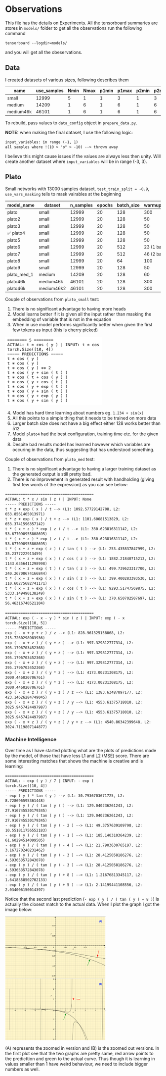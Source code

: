 # Observations

This file has the details on Experiments. All the tensorboard summaries are stores in `models/` folder to get all the observations run the following command
```
tensorboard --logdir=models/
```
and you will get all the obeservations.

## Data

I created datasets of various sizes, following describes them

| name   | use_samples | Nmin | Nmax | p1min | p1max | p2min | p2max | lmin | lmask | maxlen | num_samples |
|--------|-------------|------|------|-------|-------|-------|-------|------|-------|--------|-------------|
| small   | 12999       | 5    | 1    | 1     | 3     | 1     |  3    | 1    | 3     | 20     | 40          |
| medium  | 14209       | 1    | 6    | 1     | 6     | 1     | 6     | 1    | 6     | 40     | 100         |
|medium46k| 46101       | 1    | 6    | 1     | 6     | 1     | 6     | 1    | 6     | 40     | 100         |

To rebuild, pass values to `data_config` object in `prepare_data.py`.

**NOTE:** when making the final dataset, I use the following logic:
```
input_variables: in range (-1, 1)
all samples where !(10 > "o" > -10) --> thrown away
```

I believe this might cause issues if the values are always less then unity. Will create another dataset where `input_variables` will be in range (-3, 3).


## Plato

Small networks with 13000 samples dataset, `test_train_split = -0.9`, `use_vars_masking` tells to mask vairables at the beginning

| model_name | dataset | n_samples | epochs | batch_size | warmup_steps | lr_mult | encoder_maxlen | decoder_maxlen | use_var_masking | n_embd | n_layer | n_head | openai_block | use_emb_weights |
|------------|---------|-----------|--------|------------|--------------|---------|----------------|----------------|-----------------|--------|---------|--------|--------|--------|
| plato       | small   | 12999     | 20     | 128        | 300          | 1       | 40             | 20             | True           | 128    | 6       | 8      | false | false |
| plato2      | small   | 12999     | 20     | 128        | 50           | 0.1     | 40             | 20             | True           | 128    | 6       | 8      | false | false |
| plato3      | small   | 12999     | 20     | 128        | 50           | 0.1     | 40             | 20             | True           | 128    | 6       | 8      | false | false |
| ✅ plato4   | small   | 12999     | 20     | 128        | 50           | 0.1     | 40             | 20             | False            | 128    | 6       | 8      | false | false |
| plato5      | small   | 12999     | 20     | 128        | 50           | 0.1     | 40             | 20             | False            | 128    | 6       | 2      | false | false |
| plato6      | small   | 12999     | 20     | 512        | 23 (1 batch) | 0.1     | 40             | 20             | False            | 128    | 6       | 2      | false | false |
| plato7      | small   | 12999     | 20     | 512        | 46 (2 batch) | 0.1     | 40             | 20             | False            | 128    | 6       | 2      | false | false |
| plato8      | small   | 12999     | 20     | 64         | 100          | 0.1     | 40             | 20             | False            | 128    | 6       | 2      | false | false |
| plato9      | small   | 12999     | 20     | 128        | 50           | 0.1     | 40             | 20             | False            | 128    | 6       | 4      | false | false |
| plato_med_1 | medium  | 14209     | 20     | 128        | 60           | 0.1     | 100            | 40             | False            | 128    | 6       | 8      | false | false |
| plato46k    |medium46k| 46101     | 20     | 128        | 300          | 0.1     | 100            | 40             | False            | 128    | 6       | 8      | false | false |
| plato46k    |medium46k2| 46101     | 20     | 128        | 300          | 0.1     | 100            | 40             | False            | 128    | 6       | 8      | true | true |

Couple of observations from `plato_small` test:

1. There is no significant advantage to having more heads
2. Model learns better if it is given all the input rather than masking the embedding of variable that is not in the equation
3. When in use model performs significantly better when given the first few tokens as input (this is cherry picked)

<img src="assets/plato_use.png">

4. Model has hard time learning about numbers eg. `1.234 + sin(x)`
5. All this points to a simple thing that it needs to be trained on more data
6. Larger batch size does not have a big effect either 128 works better than 512
7. Model `plato4` had the best configuration, training time etc. for the given data
8. Despite bad results model has learned however which variables are occuring in the data, thus suggesting that has understood something.


Couple of observations from `plato_med` test:
1. There is no significant advantage to having a larger training dataset as the generated output is still pretty bad.
2. There is no improvement in generated result with handholding (giving first few words of the expression) as you can see below:
```
========================================
ACTUAL: t * x / sin ( z ) | INPUT: None
----- PREDICTIONS -----
t * z + exp ( x ) / t --> (L1: 1092.57729142708, L2: 653.8561465013971)
t * z + exp ( x ) / t + z --> (L1: 1101.60681513829, L2: 653.3741596357142)
t * ( x + z ) * exp ( z ) / t --> (L1: 330.623816311142, L2: 53.677098955808695)
t * ( x + z ) * exp ( z ) / t --> (L1: 330.623816311142, L2: 53.677098955808695)
t * ( x + z + exp ( z ) ) / tan ( t ) --> (L1: 253.435837847999, L2: 35.2377222913459)
t * ( x + z + exp ( x ) ) / cos ( z ) --> (L1: 1882.21840715213, L2: 1143.6356411298998)
t * ( x + z + exp ( t ) ) / tan ( z ) --> (L1: 499.739623317700, L2: 240.26708674166844)
t * ( x + z + exp ( x ) ) / sin ( z ) --> (L1: 399.400283393530, L2: 110.60275682741171)
t * ( x + z + exp ( x ) ) / cos ( t ) --> (L1: 9293.51747569875, L2: 5333.149490138249)
t * ( x + z + exp ( x ) ) / sin ( t ) --> (L1: 370.650702507697, L2: 56.46316740521104)

========================================
ACTUAL: exp ( - x - y ) * sin ( z ) | INPUT: exp ( - x
torch.Size([10, 5])
----- PREDICTIONS -----
exp ( - x + y + z ) / z --> (L1: 828.961325158068, L2: 215.7260298983936)
exp ( - x + z ) / ( y + z ) --> (L1: 997.329812777314, L2: 395.1796703452368)
exp ( - x + z ) / ( y + z ) --> (L1: 997.329812777314, L2: 395.1796703452368)
exp ( - x + z ) / ( y + z ) --> (L1: 997.329812777314, L2: 395.1796703452368)
exp ( - x + z ) / ( y * z ) --> (L1: 4173.00231308175, L2: 3000.446020706761)
exp ( - x + z ) / ( y * z ) --> (L1: 4173.00231308175, L2: 3000.446020706761)
exp ( - x + z ) / ( y + z ) / z --> (L1: 1383.63487097177, L2: 423.14626284749045)
exp ( - x + z ) / ( y + z ) / y --> (L1: 4553.61375718010, L2: 3025.9457424497987)
exp ( - x + z ) / ( y + z ) / y --> (L1: 4553.61375718010, L2: 3025.9457424497987)
exp ( - x + z ) / ( y + z ) / y + z --> (L1: 4540.86342399648, L2: 3024.7119807144877)
```


### Machine Intelligence

Over time as I have started plotting what are the plots of predictions made by the model, of those that have less L1 and L2 (MSE) score. There are some interesting matches that shows the machine is creative and is learning:
```
========================================
ACTUAL: - exp ( y ) / 7 | INPUT: - exp (
torch.Size([10, 4])
----- PREDICTIONS -----
- exp ( y ) * tan ( y ) --> (L1: 30.7936703671725, L2: 8.728696595361448)
- exp ( y ) / ( tan ( y ) ) --> (L1: 129.040236261243, L2: 27.916745530179345)
- exp ( y ) / ( tan ( y ) ) --> (L1: 129.040236261243, L2: 27.916745530179345)
- exp ( y ) / ( tan ( y ) - 2 ) --> (L1: 49.3757639109798, L2: 10.551811756552183)
- exp ( y ) / ( tan ( y ) - 1 ) --> (L1: 185.140310364239, L2: 61.60294514099505)
- exp ( y ) / ( tan ( y ) - 4 ) --> (L1: 21.7903630765197, L2: 3.167270240231462)
- exp ( y ) / ( tan ( y ) - 3 ) --> (L1: 28.4125058186276, L2: 4.593653572843078)
- exp ( y ) / ( tan ( y ) - 3 ) --> (L1: 28.4125058186276, L2: 4.593653572843078)
- exp ( y ) / ( tan ( y ) + 8 ) --> (L1: 1.21676813345117, L2: 1.6418358502702133)
- exp ( y ) / ( tan ( y ) + 5 ) --> (L1: 2.14199441108556, L2: 2.034006150014397)
```

Notice that the second last prediction (`- exp ( y ) / ( tan ( y ) + 8 )`) is actually the closest match to the actual data. When I plot the graph I got the image below:

<img src="assets/plato_match.png" height="400px">

(A) represents the zoomed in version and (B) is the zoomed out versions. In the first plot see that the two graphs are pretty same, red arrow points to the predicttion and green to the actual curve. Thus though it is learning in values smaller than 1 have weird behaviour, we need to include bigger numbers as well.